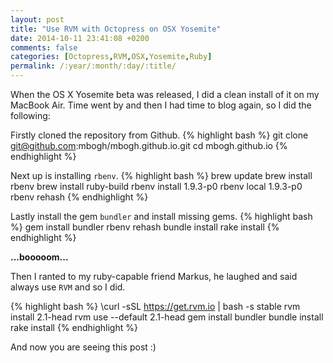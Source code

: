 ```yaml
---
layout: post
title: "Use RVM with Octopress on OSX Yosemite"
date: 2014-10-11 23:41:08 +0200
comments: false
categories: [Octopress,RVM,OSX,Yosemite,Ruby]
permalink: /:year/:month/:day/:title/
---
```


When the OS X Yosemite beta was released, I did a clean install of it on my MacBook Air.
Time went by and then I had time to blog again, so I did the following:

Firstly cloned the repository from Github.
{% highlight bash %}
git clone git@github.com:mbogh/mbogh.github.io.git
cd mbogh.github.io
{% endhighlight %}

Next up is installing `rbenv`.
{% highlight bash %}
brew update
brew install rbenv
brew install ruby-build
rbenv install 1.9.3-p0
rbenv local 1.9.3-p0
rbenv rehash
{% endhighlight %}

Lastly install the gem `bundler` and install missing gems.
{% highlight bash %}
gem install bundler
rbenv rehash
bundle install
rake install
{% endhighlight %}

**...booooom...**

Then I ranted to my ruby-capable friend Markus, he laughed and said always use `RVM` and so I did.

{% highlight bash %}
\curl -sSL https://get.rvm.io | bash -s stable
rvm install 2.1-head
rvm use --default 2.1-head
gem install bundler
bundle install
rake install
{% endhighlight %}

And now you are seeing this post :)
